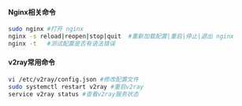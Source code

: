 #### Nginx相关命令
```bash 
sudo nginx #打开 nginx
nginx -s reload|reopen|stop|quit  #重新加载配置|重启|停止|退出 nginx
nginx -t   #测试配置是否有语法错误
```

#### v2ray常用命令
```bash
vi /etc/v2ray/config.json #修改配置文件
sudo systemctl restart v2ray #重启v2ray
service v2ray status #查看v2ray服务状态
```
